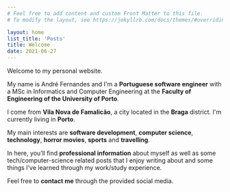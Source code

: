 ```yaml
---
# Feel free to add content and custom Front Matter to this file.
# To modify the layout, see https://jekyllrb.com/docs/themes/#overriding-theme-defaults

layout: home
list_title: 'Posts'
title: Welcome
date: 2021-06-27
---
```


Welcome to my personal website.

My name is André Fernandes and I'm a **Portuguese software engineer** with a MSc in Informatics and Computer Engineering at the **Faculty of Engineering of the University of Porto**.

I come from **Vila Nova de Famalicão**, a city located in the **Braga** district. I'm currently living in **Porto**.

My main interests are **software development**, **computer science**, **technology**, **horror movies**, **sports** and **travelling**.

In here, you’ll find **professional information** about myself as well as some tech/computer-science related posts that I enjoy writing about and some things I’ve learned through my work/study experience.

Feel free to **contact me** through the provided social media.
